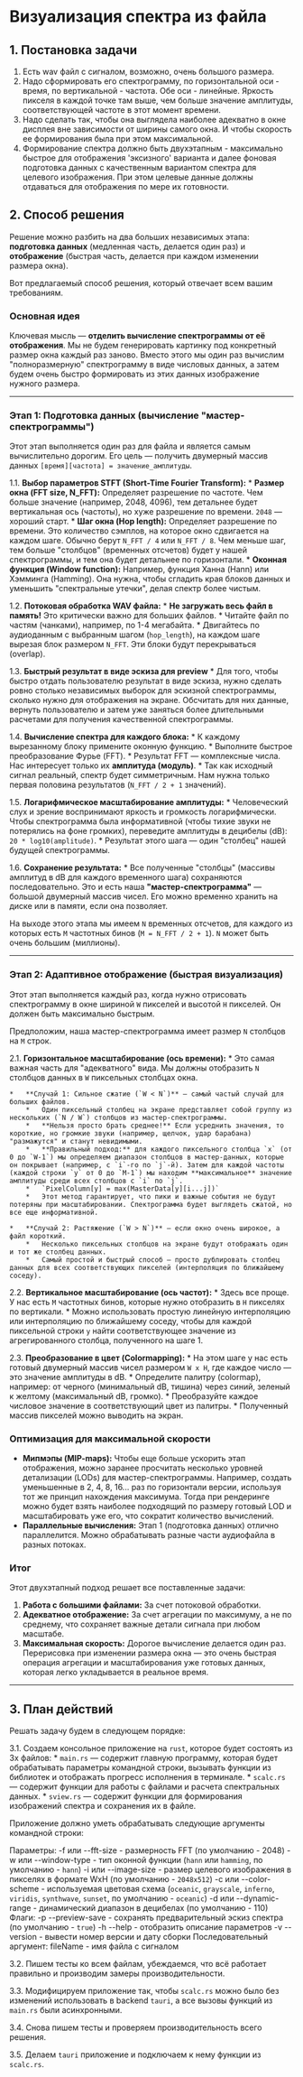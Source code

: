 # Визуализация спектра из файла

## 1. Постановка задачи

1. Есть wav файл с сигналом, возможно, очень большого размера.
2. Надо сформировать его спектрограмму, по горизонтальной оси - время, по вертикальной - частота. Обе оси - линейные. Яркость пикселя в каждой точке там выше, чем больше значение амплитуды, соответствующей частоте в этот момент времени.
3. Надо сделать так, чтобы она выглядела наиболее адекватно в окне дисплея вне зависимости от ширины самого окна. И чтобы скорость ее формирования была при этом максимальной.
4. Формирование спектра должно быть двухэтапным - максимально быстрое для отображения
'эксизного' варианта и далее фоновая подготовка данных с качественным вариантом спектра
для целевого изображения. При этом целевые данные должны отдаваться для отображения по мере их готовности.

## 2. Способ решения

Решение можно разбить на два больших независимых этапа: **подготовка данных** (медленная часть, делается один раз) и **отображение** (быстрая часть, делается при каждом изменении размера окна).

Вот предлагаемый способ решения, который отвечает всем вашим требованиям.

### Основная идея

Ключевая мысль — **отделить вычисление спектрограммы от её отображения**. Мы не будем генерировать картинку под конкретный размер окна каждый раз заново. Вместо этого мы один раз вычислим "полноразмерную" спектрограмму в виде числовых данных, а затем будем очень быстро формировать из этих данных изображение нужного размера.

---

### Этап 1: Подготовка данных (вычисление "мастер-спектрограммы")

Этот этап выполняется один раз для файла и является самым вычислительно дорогим. Его цель — получить двумерный массив данных `[время][частота] = значение_амплитуды`.

1.1.  **Выбор параметров STFT (Short-Time Fourier Transform):**
    *   **Размер окна (FFT size, N_FFT):** Определяет разрешение по частоте. Чем больше значение (например, 2048, 4096), тем детальнее будет вертикальная ось (частоты), но хуже разрешение по времени. `2048` — хороший старт.
    *   **Шаг окна (Hop length):** Определяет разрешение по времени. Это количество сэмплов, на которое окно сдвигается на каждом шаге. Обычно берут `N_FFT / 4` или `N_FFT / 8`. Чем меньше шаг, тем больше "столбцов" (временных отсчетов) будет у нашей спектрограммы, и тем она будет детальнее по горизонтали.
    *   **Оконная функция (Window function):** Например, функция Ханна (Hann) или Хэмминга (Hamming). Она нужна, чтобы сгладить края блоков данных и уменьшить "спектральные утечки", делая спектр более чистым.

1.2.  **Потоковая обработка WAV файла:**
    *   **Не загружать весь файл в память!** Это критически важно для больших файлов.
    *   Читайте файл по частям (чанками), например, по 1-4 мегабайта.
    *   Двигайтесь по аудиоданным с выбранным шагом (`hop_length`), на каждом шаге вырезая блок размером `N_FFT`. Эти блоки будут перекрываться (overlap).

1.3. **Быстрый результат в виде эскиза для preview**
    *   Для того, чтобы быстро отдать пользователю результат в виде эскиза, нужно сделать ровно столько независимых выборок для эскизной спектрограммы, сколько нужно для отображения на экране. Обсчитать для них данные, вернуть пользователю и затем уже заняться более длительными расчетами для получения качественной спектрограммы.

1.4.  **Вычисление спектра для каждого блока:**
    *   К каждому вырезанному блоку примените оконную функцию.
    *   Выполните быстрое преобразование Фурье (FFT).
    *   Результат FFT — комплексные числа. Нас интересует только их **амплитуда (модуль)**.
    *   Так как исходный сигнал реальный, спектр будет симметричным. Нам нужна только первая половина результатов (`N_FFT / 2 + 1` значений).

1.5.  **Логарифмическое масштабирование амплитуды:**
    *   Человеческий слух и зрение воспринимают яркость и громкость логарифмически. Чтобы спектрограмма была информативной (чтобы тихие звуки не потерялись на фоне громких), переведите амплитуды в децибелы (dB): `20 * log10(amplitude)`.
    *   Результат этого шага — один "столбец" нашей будущей спектрограммы.

1.6.  **Сохранение результата:**
    *   Все полученные "столбцы" (массивы амплитуд в dB для каждого временного шага) сохраняются последовательно. Это и есть наша **"мастер-спектрограмма"** — большой двумерный массив чисел. Его можно временно хранить на диске или в памяти, если она позволяет.

На выходе этого этапа мы имеем `N` временных отсчетов, для каждого из которых есть `M` частотных бинов (`M = N_FFT / 2 + 1`). `N` может быть очень большим (миллионы).

---

### Этап 2: Адаптивное отображение (быстрая визуализация)

Этот этап выполняется каждый раз, когда нужно отрисовать спектрограмму в окне шириной `W` пикселей и высотой `H` пикселей. Он должен быть максимально быстрым.

Предположим, наша мастер-спектрограмма имеет размер `N` столбцов на `M` строк.

2.1.  **Горизонтальное масштабирование (ось времени):**
    *   Это самая важная часть для "адекватного" вида. Мы должны отобразить `N` столбцов данных в `W` пиксельных столбцах окна.

    *   **Случай 1: Сильное сжатие (`W < N`)** — самый частый случай для больших файлов.
        *   Один пиксельный столбец на экране представляет собой группу из нескольких (`N / W`) столбцов из мастер-спектрограммы.
        *   **Нельзя просто брать среднее!** Если усреднить значения, то короткие, но громкие звуки (например, щелчок, удар барабана) "размажутся" и станут невидимыми.
        *   **Правильный подход:** для каждого пиксельного столбца `x` (от 0 до `W-1`) мы определяем диапазон столбцов в мастер-данных, которые он покрывает (например, с `i`-го по `j`-й). Затем для каждой частоты (каждой строки `y` от 0 до `M-1`) мы находим **максимальное** значение амплитуды среди всех столбцов с `i` по `j`.
        *   `PixelColumn[y] = max(MasterData[y][i...j])`
        *   Этот метод гарантирует, что пики и важные события не будут потеряны при масштабировании. Спектрограмма будет выглядеть сжатой, но все еще информативной.

    *   **Случай 2: Растяжение (`W > N`)** — если окно очень широкое, а файл короткий.
        *   Несколько пиксельных столбцов на экране будут отображать один и тот же столбец данных.
        *   Самый простой и быстрый способ — просто дублировать столбец данных для всех соответствующих пикселей (интерполяция по ближайшему соседу).

2.2.  **Вертикальное масштабирование (ось частот):**
    *   Здесь все проще. У нас есть `M` частотных бинов, которые нужно отобразить в `H` пикселях по вертикали.
    *   Можно использовать простую линейную интерполяцию или интерполяцию по ближайшему соседу, чтобы для каждой пиксельной строки `y` найти соответствующее значение из агрегированного столбца, полученного на шаге 1.

2.3.  **Преобразование в цвет (Colormapping):**
    *   На этом шаге у нас есть готовый двумерный массив чисел размером `W x H`, где каждое число — это значение амплитуды в dB.
    *   Определите палитру (colormap), например: от черного (минимальный dB, тишина) через синий, зеленый к желтому (максимальный dB, громко).
    *   Преобразуйте каждое числовое значение в соответствующий цвет из палитры.
    *   Полученный массив пикселей можно выводить на экран.

### Оптимизация для максимальной скорости

*   **Мипмэпы (MIP-maps):** Чтобы еще больше ускорить этап отображения, можно заранее просчитать несколько уровней детализации (LODs) для мастер-спектрограммы. Например, создать уменьшенные в 2, 4, 8, 16... раз по горизонтали версии, используя тот же принцип нахождения максимума. Тогда при рендеринге можно будет взять наиболее подходящий по размеру готовый LOD и масштабировать уже его, что сократит количество вычислений.
*   **Параллельные вычисления:** Этап 1 (подготовка данных) отлично параллелится. Можно обрабатывать разные части аудиофайла в разных потоках.

### Итог

Этот двухэтапный подход решает все поставленные задачи:
1.  **Работа с большими файлами:** За счет потоковой обработки.
2.  **Адекватное отображение:** За счет агрегации по максимуму, а не по среднему, что сохраняет важные детали сигнала при любом масштабе.
3.  **Максимальная скорость:** Дорогое вычисление делается один раз. Перерисовка при изменении размера окна — это очень быстрая операция агрегации и масштабирования уже готовых данных, которая легко укладывается в реальное время.

---

## 3. План действий

Решать задачу будем в следующем порядке:

3.1. Создаем консольное приложение на `rust`, которое будет состоять из 3х файлов:
    *   `main.rs` — содержит главную программу, которая будет обрабатывать параметры
    командной строки, вызывать функции из библиотек и отображать прогресс исполнения в терминале.
    *   `scalc.rs` — содержит функции для работы с файлами и расчета спектральных данных.
    *   `sview.rs` — содержит функции для формирования изображений спектра и сохранения их в файле.

Приложение должно уметь обрабатывать следующие аргументы командной строки:

Параметры:
-f или --fft-size       - размерность FFT (по умолчанию - 2048)
-w или --window-type    - тип оконной функции (`hann` или `hamming`, по умолчанию - `hann`)
-i или --image-size     - размер целевого изображения в пикселях в формате WxH (по умолчанию - `2048х512`)
-с или --color-scheme   - используемая цветовая схема (`oceanic`, `grayscale`, `inferno`, `viridis`, `synthwave`, `sunset`, по умолчанию - `oceanic`)
-d или --dynamic-range  - динамический диапазон в децибелах (по умолчанию - 110)
Флаги:
-p     --preview-save   - сохранять предварительный эскиз спектра (по умолчанию - `true`)
-h     --help           - отобразить описание параметров
-v     --version        - вывести номер версии и дату сборки
Последовательный аргумент:
fileName                - имя файла с сигналом

3.2. Пишем тесты ко всем файлам, убеждаемся, что всё работает правильно и производим замеры производительности.

3.3. Модифицируем приложение так, чтобы `scalc.rs` можно было без изменений использовать в backend `tauri`, а все вызовы функций из `main.rs` были асинхронными.

3.4. Снова пишем тесты и проверяем производительность всего решения.

3.5. Делаем `tauri` приложение и подключаем к нему функции из `scalc.rs`.
